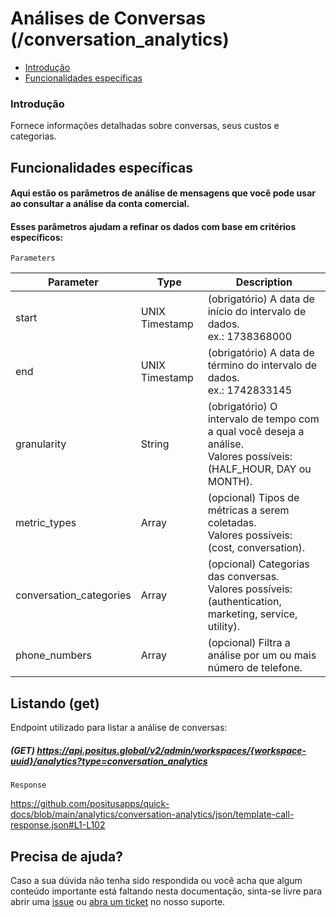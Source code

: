 # Análises de Conversas (/conversation_analytics)

- [Introdução](#introdução)
- [Funcionalidades específicas](#funcionalidades-específicas)

### Introdução

Fornece informações detalhadas sobre conversas, seus custos e categorias.

## Funcionalidades específicas

#### Aqui estão os parâmetros de análise de mensagens que você pode usar ao consultar a análise da conta comercial.
#### Esses parâmetros ajudam a refinar os dados com base em critérios específicos:

`Parameters`

| Parameter | Type             | Description                                                                                                         |
|-----------|------------------|---------------------------------------------------------------------------------------------------------------------|
| start     | UNIX Timestamp   | (obrigatório) A data de início do intervalo de dados. <br/>ex.: 1738368000                                          |
| end       | UNIX Timestamp   | (obrigatório) A data de término do intervalo de dados. <br/>ex.: 1742833145                                         |
| granularity       | String           | (obrigatório)  O intervalo de tempo com a qual você deseja a análise. <br/>Valores possíveis: (HALF_HOUR, DAY ou MONTH). |
| metric_types       | Array  | (opcional) Tipos de métricas a serem coletadas. <br/>Valores possíveis: (cost, conversation).                       |
| conversation_categories       | Array            | (opcional) Categorias das conversas. <br/>Valores possíveis: (authentication, marketing, service, utility).         |
| phone_numbers       | Array            | (opcional) Filtra a análise por um ou mais número de telefone.                                                      |

## Listando (get)

Endpoint utilizado para listar a análise de conversas:

##### (GET) https://api.positus.global/v2/admin/workspaces/{workspace-uuid}/analytics?type=conversation_analytics

`Response`

https://github.com/positusapps/quick-docs/blob/main/analytics/conversation-analytics/json/template-call-response.json#L1-L102

## Precisa de ajuda?

Caso a sua dúvida não tenha sido respondida ou você acha que algum conteúdo importante está faltando nesta documentação, sinta-se livre para abrir uma [issue](https://github.com/positusapps/quick-docs/issues) ou [abra um ticket](https://studio.posit.us/suporte) no nosso suporte.